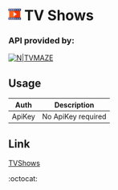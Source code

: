 # <img src="img/multimedia.png" width="25" height="25"> TV Shows

### API provided by:

[![N|TVMAZE](https://static.tvmaze.com/images/tvm-header-logo.png)](https://www.tvmaze.com/api)


## Usage

| Auth | Description |
| --- | --- |
| ApiKey | No ApiKey required |

## Link

[TVShows](https://oaleksandr.github.io/tvshows/)

:octocat:





